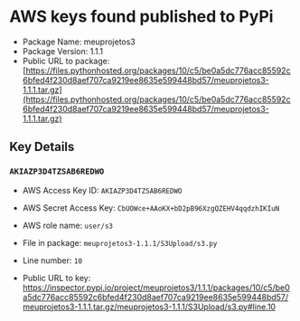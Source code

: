 # AWS keys found published to PyPi

* Package Name: meuprojetos3
* Package Version: 1.1.1
* Public URL to package: [https://files.pythonhosted.org/packages/10/c5/be0a5dc776acc85592c6bfed4f230d8aef707ca9219ee8635e599448bd57/meuprojetos3-1.1.1.tar.gz](https://files.pythonhosted.org/packages/10/c5/be0a5dc776acc85592c6bfed4f230d8aef707ca9219ee8635e599448bd57/meuprojetos3-1.1.1.tar.gz)

## Key Details

### `AKIAZP3D4TZSAB6REDWO`

* AWS Access Key ID: `AKIAZP3D4TZSAB6REDWO`
* AWS Secret Access Key: `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` 
* AWS role name: `user/s3`
* File in package: `meuprojetos3-1.1.1/S3Upload/s3.py`
* Line number: `10`

* Public URL to key: https://inspector.pypi.io/project/meuprojetos3/1.1.1/packages/10/c5/be0a5dc776acc85592c6bfed4f230d8aef707ca9219ee8635e599448bd57/meuprojetos3-1.1.1.tar.gz/meuprojetos3-1.1.1/S3Upload/s3.py#line.10



